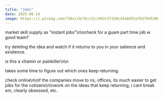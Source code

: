 ```yaml
---
title: "Jobs"
date: 2025-08-14
image: https://i.pinimg.com/736x/c0/92/c5/c092c57320c42e8d55af83f9d5306314.jpg
---
```


market skill supply as "instant jobs"\n\ncheck for a guam part time job w good team?

try deleting the idea and watch if it returns to you in your salience and existence.

is this a vitamin or painkiller\n\n

takes some time to figure out which ones keep returning.

check online\n\nif the companies move to ns, offices, its much easier to get jobs for the cotizens\n\nwork on the ideas that keep returning, i cant break em, clearly obsessed, etc.
